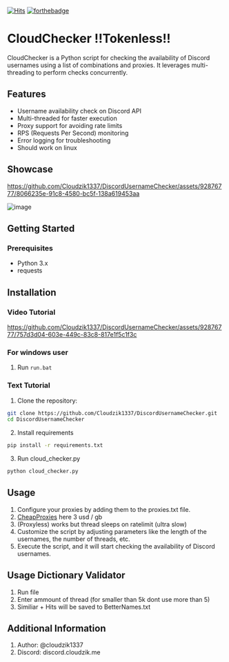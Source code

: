 
[![Hits](https://hits.sh/github.com/Cloudzik1337/DiscordUsernameChecker.svg)](https://hits.sh/github.com/silentsoft/Cloudzik1337/DiscordUsernameChecker)
[![forthebadge](https://forthebadge.com/images/badges/made-with-python.svg)](https://forthebadge.com)
# CloudChecker !!Tokenless!!

CloudChecker is a Python script for checking the availability of Discord usernames using a list of combinations and proxies. It leverages multi-threading to perform checks concurrently.

## Features
- Username availability check on Discord API
- Multi-threaded for faster execution
- Proxy support for avoiding rate limits
- RPS (Requests Per Second) monitoring
- Error logging for troubleshooting
- Should work on linux

## Showcase


https://github.com/Cloudzik1337/DiscordUsernameChecker/assets/92876777/8066235e-91c8-4580-bc5f-138a619453aa

![image](https://github.com/Cloudzik1337/DiscordUsernameChecker/assets/92876777/97153fdc-0548-4d8d-882b-532fbf9b7a1c)


## Getting Started

### Prerequisites
- Python 3.x
- requests

## Installation

### Video Tutorial 

https://github.com/Cloudzik1337/DiscordUsernameChecker/assets/92876777/757d3d04-603e-449c-83c8-817e1f5c1f3c


### For windows user
1. Run `run.bat`
   
### Text Tutorial
1. Clone the repository:

```bash
git clone https://github.com/Cloudzik1337/DiscordUsernameChecker.git
cd DiscordUsernameChecker
```
2. Install requirements
```bash
pip install -r requirements.txt
```
3. Run cloud_checker.py
```bash
python cloud_checker.py
```

## Usage
1. Configure your proxies by adding them to the proxies.txt file.
2. [CheapProxies](https://www.wtfproxy.com/?ref=o8hX4mfY5hfhFUSZEl146) here 3 usd / gb
3. (Proxyless) works but thread sleeps on ratelimit (ultra slow)
4. Customize the script by adjusting parameters like the length of the usernames, the number of threads, etc.
5. Execute the script, and it will start checking the availability of Discord usernames.
## Usage Dictionary Validator
1. Run file
2. Enter ammount of thread (for smaller than 5k dont use more than 5)
3. Similiar + Hits will be saved to BetterNames.txt
## Additional Information
1. Author: @cloudzik1337
2. Discord: discord.cloudzik.me
